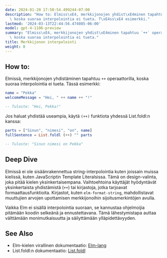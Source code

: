 ```yaml
---
date: 2024-01-20 17:50:54.499244-07:00
description: "How to: Elmiss\xE4, merkkijonojen yhdist\xE4minen tapahtuu `++` operaattorilla,\
  \ koska suoraa interpolointia ei tueta. T\xE4ss\xE4 esimerkki."
lastmod: '2024-03-13T22:44:56.474085-06:00'
model: gpt-4-1106-preview
summary: "Elmiss\xE4, merkkijonojen yhdist\xE4minen tapahtuu `++` operaattorilla,\
  \ koska suoraa interpolointia ei tueta."
title: Merkkijonon interpolointi
weight: 8
---
```


## How to:
Elmissä, merkkijonojen yhdistäminen tapahtuu `++` operaattorilla, koska suoraa interpolointia ei tueta. Tässä esimerkki:

```Elm
name = "Pekka"
welcomeMessage = "Hei, " ++ name ++ "!"

-- Tuloste: "Hei, Pekka!"
```

Jos haluat yhdistää useampia, käytä `(++)` funktiota yhdessä List.foldl:n kanssa:

```Elm
parts = ["Sinun", "nimesi", "on", name]
fullSentence = List.foldl (++) "" parts

-- Tuloste: "Sinun nimesi on Pekka"
```

## Deep Dive
Elmissä ei ole sisäänrakennettua string-interpolointia kuten joissain muissa kielissä, kuten JavaScriptin Template Literalsissa. Tämä on design-valinta, joka pitää kielen yksinkertaisempana. Vaihtoehtoina käyttäjät hyödyntävät yksinkertaista yhdistämistä (`++`) tai kirjastoja, jotka tarjoavat formaattausfunktioita. Kirjastot, kuten `elm-format-string`, mahdollistavat muuttujien arvojen upottamisen merkkijonoihin sijoitusmerkintöjen avulla.

Vaikka Elm ei sisällä interpolointia suoraan, se kannustaa ohjelmoijia pitämään koodin selkeänä ja ennustettavana. Tämä lähestymistapa auttaa välttämään monimutkaisuutta ja säilyttämään ylläpidettävyyden.

## See Also
- Elm-kielen virallinen dokumentaatio: [Elm-lang](https://elm-lang.org/docs)
- List.foldl:n dokumentaatio: [List.foldl](https://package.elm-lang.org/packages/elm/core/latest/List#foldl)
